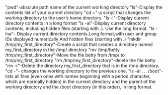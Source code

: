 "pwd"-absolute path name of the current working directory
"ls"-Display the contents list of your current directory
"cd ~"-a script that changes the working directory to the user’s home directory.
"ls -l"-Display current directory contents in a long format
"ls -al"-Display current directory contents, including hidden files (starting with .). Use the long format.
"ls -lna"- Display current directory contents.Long format,with user and group IDs displayed numerically And hidden files (starting with .)
"mkdir /tmp/my_first_directory"-Create a script that creates a directory named my_first_directory in the /tmp/ directory
"mv /tmp/betty /tmp/my_first_directory"-Move the file betty from /tmp/ to /tmp/my_first_directory
"rm /tmp/my_first_directory"-delete the file betty
"rm -r"-Delete the directory my_first_directory that is in the /tmp directory.
"cd -"-  changes the working directory to the previous one.
"ls -al . .. /boot"-lists all files (even ones with names beginning with a period character, which are normally hidden) in the current directory and the parent of the working directory and the /boot directory (in this order), in long format. 
